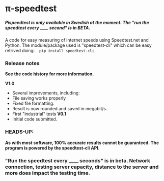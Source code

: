 # π-speedtest
##### Pispeedtest is only available in Swedish at the moment. The "run the speedtest every ____ second" is in BETA.
A code for easy measuring of internet speeds using Speedtest.net and Python. The module/package used is "speedtest-cli" which can be easy retrived doing:
` ` `
pip install speedtest-cli
 ` ` `
 

### Release notes
**See the code history for more information.**


**V1.0**
- Several improvements, including:
 - File saving works properly
 - Fixed file formatting.
 - Result is now rounded and saved in megabit/s.
- First "industrial" tests
**V0.1**
- Initial code submitted.

### HEADS-UP:
**As with most software, 100% accurate results cannot be guaranteed. The program is powered by the speedtest-cli API.**
### "Run the speedtest every ____ seconds" is in beta. Network connection, testing server capacity, distance to the server and more does impact the testing time.
